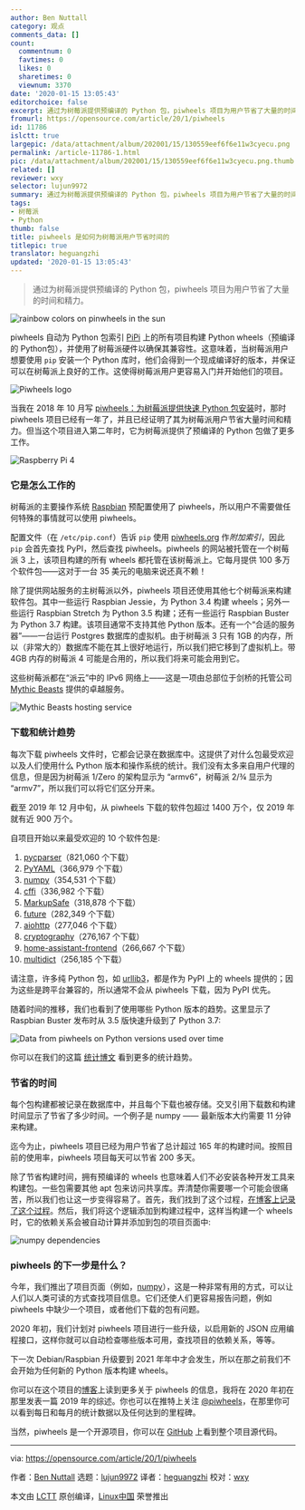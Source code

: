 ```yaml
---
author: Ben Nuttall
category: 观点
comments_data: []
count:
  commentnum: 0
  favtimes: 0
  likes: 0
  sharetimes: 0
  viewnum: 3370
date: '2020-01-15 13:05:43'
editorchoice: false
excerpt: 通过为树莓派提供预编译的 Python 包，piwheels 项目为用户节省了大量的时间和精力。
fromurl: https://opensource.com/article/20/1/piwheels
id: 11786
islctt: true
largepic: /data/attachment/album/202001/15/130559eef6f6e11w3cyecu.png
permalink: /article-11786-1.html
pic: /data/attachment/album/202001/15/130559eef6f6e11w3cyecu.png.thumb.jpg
related: []
reviewer: wxy
selector: lujun9972
summary: 通过为树莓派提供预编译的 Python 包，piwheels 项目为用户节省了大量的时间和精力。
tags:
- 树莓派
- Python
thumb: false
title: piwheels 是如何为树莓派用户节省时间的
titlepic: true
translator: heguangzhi
updated: '2020-01-15 13:05:43'
---
```



> 
> 通过为树莓派提供预编译的 Python 包，piwheels 项目为用户节省了大量的时间和精力。
> 
> 
> 


![rainbow colors on pinwheels in the sun](/data/attachment/album/202001/15/130559eef6f6e11w3cyecu.png "rainbow colors on pinwheels in the sun")


piwheels 自动为 Python 包索引 [PiPi](https://pypi.org/) 上的所有项目构建 Python wheels（预编译的 Python包），并使用了树莓派硬件以确保其兼容性。这意味着，当树莓派用户想要使用 `pip` 安装一个 Python 库时，他们会得到一个现成编译好的版本，并保证可以在树莓派上良好的工作。这使得树莓派用户更容易入门并开始他们的项目。


![Piwheels logo](/data/attachment/album/202001/15/130602uqi3h3dccmywaize.png "Piwheels logo")


当我在 2018 年 10 月写 [piwheels：为树莓派提供快速 Python 包安装](https://opensource.com/article/18/10/piwheels-python-raspberrypi)时，那时 piwheels 项目已经有一年了，并且已经证明了其为树莓派用户节省大量时间和精力。但当这个项目进入第二年时，它为树莓派提供了预编译的 Python 包做了更多工作。


![Raspberry Pi 4](/data/attachment/album/202001/15/130617kaq1wl5dtkbtbk93.jpg "Raspberry Pi 4")


### 它是怎么工作的


树莓派的主要操作系统 [Raspbian](https://www.raspberrypi.org/downloads/raspbian/) 预配置使用了 piwheels，所以用户不需要做任何特殊的事情就可以使用 piwheels。


配置文件（在 `/etc/pip.conf`）告诉 `pip` 使用 [piwheels.org](http://piwheels.org) 作*附加索引*，因此 `pip` 会首先查找 PyPI，然后查找 piwheels。piwheels 的网站被托管在一个树莓派 3 上，该项目构建的所有 wheels 都托管在该树莓派上。它每月提供 100 多万个软件包——这对于一台 35 美元的电脑来说还真不赖！


除了提供网站服务的主树莓派以外，piwheels 项目还使用其他七个树莓派来构建软件包。其中一些运行 Raspbian Jessie，为 Python 3.4 构建 wheels；另外一些运行 Raspbian Stretch 为 Python 3.5 构建；还有一些运行 Raspbian Buster 为 Python 3.7 构建。该项目通常不支持其他 Python 版本。还有一个“合适的服务器”——一台运行 Postgres 数据库的虚拟机。由于树莓派 3 只有 1GB 的内存，所以（非常大的）数据库不能在其上很好地运行，所以我们把它移到了虚拟机上。带 4GB 内存的树莓派 4 可能是合用的，所以我们将来可能会用到它。


这些树莓派都在“派云”中的 IPv6 网络上——这是一项由总部位于剑桥的托管公司 [Mythic Beasts](https://www.mythic-beasts.com/order/rpi) 提供的卓越服务。


![Mythic Beasts hosting service](/data/attachment/album/202001/15/130620zqgwxgwerph9x92x.png "Mythic Beasts hosting service")


### 下载和统计趋势


每次下载 piwheels 文件时，它都会记录在数据库中。这提供了对什么包最受欢迎以及人们使用什么 Python 版本和操作系统的统计。我们没有太多来自用户代理的信息，但是因为树莓派 1/Zero 的架构显示为 “armv6”，树莓派 2/¾ 显示为 “armv7”，所以我们可以将它们区分开来。


截至 2019 年 12 月中旬，从 piwheels 下载的软件包超过 1400 万个，仅 2019 年就有近 900 万个。


自项目开始以来最受欢迎的 10 个软件包是:


1. [pycparser](https://www.piwheels.org/project/pycparser)（821,060 个下载）
2. [PyYAML](https://www.piwheels.org/project/PyYAML)（366,979 个下载）
3. [numpy](https://www.piwheels.org/project/numpy)（354,531 个下载）
4. [cffi](https://www.piwheels.org/project/cffi)（336,982 个下载）
5. [MarkupSafe](https://www.piwheels.org/project/MarkupSafe)（318,878 个下载）
6. [future](https://www.piwheels.org/project/future)（282,349 个下载）
7. [aiohttp](https://www.piwheels.org/project/aiohttp)（277,046 个下载）
8. [cryptography](https://www.piwheels.org/project/cryptography)（276,167 个下载）
9. [home-assistant-frontend](https://www.piwheels.org/project/home-assistant-frontend)（266,667 个下载）
10. [multidict](https://www.piwheels.org/project/multidict)（256,185 个下载）


请注意，许多纯 Python 包，如 [urllib3](https://piwheels.org/project/urllib3/)，都是作为 PyPI 上的 wheels 提供的；因为这些是跨平台兼容的，所以通常不会从 piwheels 下载，因为 PyPI 优先。


随着时间的推移，我们也看到了使用哪些 Python 版本的趋势。这里显示了 Raspbian Buster 发布时从 3.5 版快速升级到了 Python 3.7:


![Data from piwheels on Python versions used over time](/data/attachment/album/202001/15/130622xlastfvfrr5uluoh.png "Data from piwheels on Python versions used over time")


你可以在我们的这篇 [统计博文](https://blog.piwheels.org/piwheels-stats-for-2019/) 看到更多的统计趋势。


### 节省的时间


每个包构建都被记录在数据库中，并且每个下载也被存储。交叉引用下载数和构建时间显示了节省了多少时间。一个例子是 numpy —— 最新版本大约需要 11 分钟来构建。


迄今为止，piwheels 项目已经为用户节省了总计超过 165 年的构建时间。按照目前的使用率，piwheels 项目每天可以节省 200 多天。


除了节省构建时间，拥有预编译的 wheels 也意味着人们不必安装各种开发工具来构建包。一些包需要其他 apt 包来访问共享库。弄清楚你需要哪一个可能会很痛苦，所以我们也让这一步变得容易了。首先，我们找到了这个过程，[在博客上记录了这个过程](https://blog.piwheels.org/how-to-work-out-the-missing-dependencies-for-a-python-package/)。然后，我们将这个逻辑添加到构建过程中，这样当构建一个 wheels 时，它的依赖关系会被自动计算并添加到包的项目页面中:


![numpy dependencies](/data/attachment/album/202001/15/130622zhjvhd43jxl3hkqn.png "numpy dependencies")


### piwheels 的下一步是什么？


今年，我们推出了项目页面（例如，[numpy](https://www.piwheels.org/project/numpy/)），这是一种非常有用的方式，可以让人们以人类可读的方式查找项目信息。它们还使人们更容易报告问题，例如 piwheels 中缺少一个项目，或者他们下载的包有问题。


2020 年初，我们计划对 piwheels 项目进行一些升级，以启用新的 JSON 应用编程接口，这样你就可以自动检查哪些版本可用，查找项目的依赖关系，等等。


下一次 Debian/Raspbian 升级要到 2021 年年中才会发生，所以在那之前我们不会开始为任何新的 Python 版本构建 wheels。


你可以在这个项目的[博客](https://blog.piwheels.org/)上读到更多关于 piwheels 的信息，我将在 2020 年初在那里发表一篇 2019 年的综述。你也可以在推特上关注 [@piwheels](https://twitter.com/piwheels)，在那里你可以看到每日和每月的统计数据以及任何达到的里程碑。


当然，piwheels 是一个开源项目，你可以在 [GitHub](https://github.com/piwheels/) 上看到整个项目源代码。




---


via: <https://opensource.com/article/20/1/piwheels>


作者：[Ben Nuttall](https://opensource.com/users/bennuttall) 选题：[lujun9972](https://github.com/lujun9972) 译者：[heguangzhi](https://github.com/heguangzhi) 校对：[wxy](https://github.com/wxy)


本文由 [LCTT](https://github.com/LCTT/TranslateProject) 原创编译，[Linux中国](https://linux.cn/) 荣誉推出
